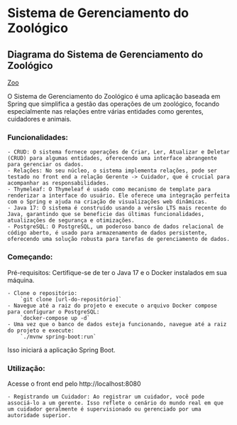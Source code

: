 # Sistema de Gerenciamento do Zoológico

## Diagrama do Sistema de Gerenciamento do Zoológico

[Zoo](zoologico.png)

O Sistema de Gerenciamento do Zoológico é uma aplicação baseada em Spring que simplifica a gestão das operações de um zoológico, focando especialmente nas relações entre várias entidades como gerentes, cuidadores e animais.

### Funcionalidades:

    - CRUD: O sistema fornece operações de Criar, Ler, Atualizar e Deletar (CRUD) para algumas entidades, oferecendo uma interface abrangente para gerenciar os dados.
    - Relações: No seu núcleo, o sistema implementa relações, pode ser testado no front end a relação Gerente -> Cuidador, que é crucial para acompanhar as responsabilidades.
    - Thymeleaf: O Thymeleaf é usado como mecanismo de template para renderizar a interface do usuário. Ele oferece uma integração perfeita com o Spring e ajuda na criação de visualizações web dinâmicas.
    - Java 17: O sistema é construído usando a versão LTS mais recente do Java, garantindo que se beneficie das últimas funcionalidades, atualizações de segurança e otimizações.
    - PostgreSQL: O PostgreSQL, um poderoso banco de dados relacional de código aberto, é usado para armazenamento de dados persistente, oferecendo uma solução robusta para tarefas de gerenciamento de dados.

### Começando:

Pré-requisitos: Certifique-se de ter o Java 17 e o Docker instalados em sua máquina.

    - Clone o repositório:
        `git clone [url-do-repositório]`
    - Navegue até a raiz do projeto e execute o arquivo Docker compose para configurar o PostgreSQL:
        `docker-compose up -d`
    - Uma vez que o banco de dados esteja funcionando, navegue até a raiz do projeto e execute:
        `./mvnw spring-boot:run`

Isso iniciará a aplicação Spring Boot.

### Utilização:

Acesse o front end pelo http://localhost:8080

    - Registrando um Cuidador: Ao registrar um cuidador, você pode associá-lo a um gerente. Isso reflete o cenário do mundo real em que um cuidador geralmente é supervisionado ou gerenciado por uma autoridade superior.
